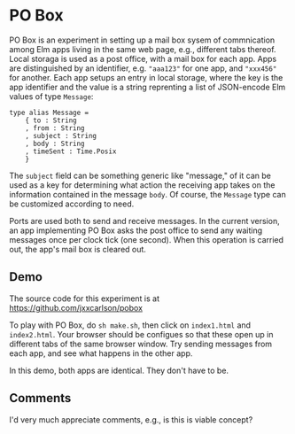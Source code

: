 # PO Box

PO Box is an experiment in setting up a mail box sysem of commnication among Elm apps living in the same web page, e.g., different tabs thereof. Local storaga is used as a post office, with a mail box for each app.  Apps are distinguished by an identifier, e.g. `"aaa123"` for  one app, and `"xxx456"` for another.  Each app setups an entry in local storage, where the key is the app identifier and the value is a string reprenting a list of JSON-encode Elm values of type `Message`:

```
type alias Message =
    { to : String
    , from : String
    , subject : String
    , body : String
    , timeSent : Time.Posix
    }
```

The `subject` field can be something generic like "message," of it can be used as a key for determining what action the receiving app takes on the information contained in the message `body`.  Of course, the `Message` type can be customized according to need.

Ports are used both to send and receive messages.  In the current version, an app implementing PO Box asks the post office to send any waiting messages once per clock tick (one second).  When this operation is carried out, the app's mail box is cleared out.

## Demo

The source code for this experiment is at https://github.com/jxxcarlson/pobox

To play with PO Box, do `sh make.sh`, then click on `index1.html`  and `index2.html`.  Your browser should be configues so that these open up in different tabs of the same browser window.  Try sending messages from each app, and see what happens in the other app.

In this demo, both apps are identical. They don't have to be.

## Comments

I'd very much appreciate comments, e.g., is this is viable concept?
